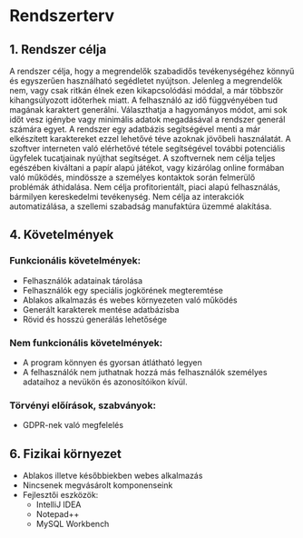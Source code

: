 # Rendszerterv

## 1. Rendszer célja

A rendszer célja, hogy a megrendelők szabadidős tevékenységéhez könnyű és egyszerűen
használható segédletet nyújtson. Jelenleg a megrendelők nem, vagy csak ritkán élnek ezen kikapcsolódási
móddal, a már többször kihangsúlyozott időterhek miatt. A felhasználó az idő függvényében tud magának karaktert generálni.
Választhatja a hagyományos módot, ami sok időt vesz igénybe vagy minimális adatok megadásával
a rendszer generál számára egyet. A rendszer egy adatbázis segítségével menti a már elkészített karaktereket
ezzel lehetővé téve azoknak jövőbeli használatát. A szoftver interneten való elérhetővé tétele
segítségével további potenciális ügyfelek tucatjainak nyújthat segítséget.
A szoftvernek nem célja teljes egészében kiváltani a papír alapú játékot, vagy kizárólag online formában
való működés, mindössze a személyes kontaktok során felmerülő problémák áthidalása. Nem célja profitorientált,
piaci alapú felhasználás, bármilyen kereskedelmi tevékenység. Nem célja az interakciók automatizálása,
a szellemi szabadság manufaktúra üzemmé alakítása.

## 4. Követelmények

### Funkcionális követelmények:
- Felhasználók adatainak tárolása
- Felhasználók egy speciális jogkörének megteremtése
- Ablakos alkalmazás és webes környezeten való működés
- Generált karakterek mentése adatbázisba
- Rövid és hosszú generálás lehetősége

### Nem funkcionális követelmények:
- A program könnyen és gyorsan átlátható legyen
- A felhasználók nem juthatnak hozzá más felhasználók személyes adataihoz a
nevükön és azonosítóikon kívül.

### Törvényi előírások, szabványok:
- GDPR-nek való megfelelés

## 6. Fizikai környezet
- Ablakos illetve későbbiekben webes alkalmazás
- Nincsenek megvásárolt komponenseink
- Fejlesztői eszközök:
    - IntelliJ IDEA
    - Notepad++
    - MySQL Workbench